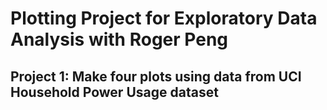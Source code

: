 # Plotting Project for Exploratory Data Analysis with Roger Peng

## Project 1: Make four plots using data from UCI Household Power Usage dataset

